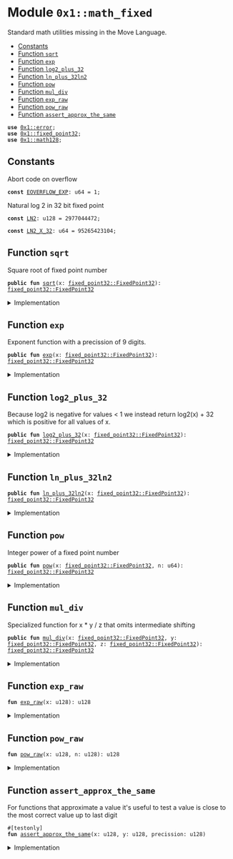 
<a name="0x1_math_fixed"></a>

# Module `0x1::math_fixed`

Standard math utilities missing in the Move Language.


-  [Constants](#@Constants_0)
-  [Function `sqrt`](#0x1_math_fixed_sqrt)
-  [Function `exp`](#0x1_math_fixed_exp)
-  [Function `log2_plus_32`](#0x1_math_fixed_log2_plus_32)
-  [Function `ln_plus_32ln2`](#0x1_math_fixed_ln_plus_32ln2)
-  [Function `pow`](#0x1_math_fixed_pow)
-  [Function `mul_div`](#0x1_math_fixed_mul_div)
-  [Function `exp_raw`](#0x1_math_fixed_exp_raw)
-  [Function `pow_raw`](#0x1_math_fixed_pow_raw)
-  [Function `assert_approx_the_same`](#0x1_math_fixed_assert_approx_the_same)


<pre><code><b>use</b> <a href="../../move-stdlib/doc/error.md#0x1_error">0x1::error</a>;
<b>use</b> <a href="../../move-stdlib/doc/fixed_point32.md#0x1_fixed_point32">0x1::fixed_point32</a>;
<b>use</b> <a href="math128.md#0x1_math128">0x1::math128</a>;
</code></pre>



<a name="@Constants_0"></a>

## Constants


<a name="0x1_math_fixed_EOVERFLOW_EXP"></a>

Abort code on overflow


<pre><code><b>const</b> <a href="math_fixed.md#0x1_math_fixed_EOVERFLOW_EXP">EOVERFLOW_EXP</a>: u64 = 1;
</code></pre>



<a name="0x1_math_fixed_LN2"></a>

Natural log 2 in 32 bit fixed point


<pre><code><b>const</b> <a href="math_fixed.md#0x1_math_fixed_LN2">LN2</a>: u128 = 2977044472;
</code></pre>



<a name="0x1_math_fixed_LN2_X_32"></a>



<pre><code><b>const</b> <a href="math_fixed.md#0x1_math_fixed_LN2_X_32">LN2_X_32</a>: u64 = 95265423104;
</code></pre>



<a name="0x1_math_fixed_sqrt"></a>

## Function `sqrt`

Square root of fixed point number


<pre><code><b>public</b> <b>fun</b> <a href="math_fixed.md#0x1_math_fixed_sqrt">sqrt</a>(x: <a href="../../move-stdlib/doc/fixed_point32.md#0x1_fixed_point32_FixedPoint32">fixed_point32::FixedPoint32</a>): <a href="../../move-stdlib/doc/fixed_point32.md#0x1_fixed_point32_FixedPoint32">fixed_point32::FixedPoint32</a>
</code></pre>



<details>
<summary>Implementation</summary>


<pre><code><b>public</b> <b>fun</b> <a href="math_fixed.md#0x1_math_fixed_sqrt">sqrt</a>(x: FixedPoint32): FixedPoint32 {
    <b>let</b> y = (<a href="../../move-stdlib/doc/fixed_point32.md#0x1_fixed_point32_get_raw_value">fixed_point32::get_raw_value</a>(x) <b>as</b> u128);
    <a href="../../move-stdlib/doc/fixed_point32.md#0x1_fixed_point32_create_from_raw_value">fixed_point32::create_from_raw_value</a>((<a href="math128.md#0x1_math128_sqrt">math128::sqrt</a>(y &lt;&lt; 32) <b>as</b> u64))
}
</code></pre>



</details>

<a name="0x1_math_fixed_exp"></a>

## Function `exp`

Exponent function with a precission of 9 digits.


<pre><code><b>public</b> <b>fun</b> <a href="math_fixed.md#0x1_math_fixed_exp">exp</a>(x: <a href="../../move-stdlib/doc/fixed_point32.md#0x1_fixed_point32_FixedPoint32">fixed_point32::FixedPoint32</a>): <a href="../../move-stdlib/doc/fixed_point32.md#0x1_fixed_point32_FixedPoint32">fixed_point32::FixedPoint32</a>
</code></pre>



<details>
<summary>Implementation</summary>


<pre><code><b>public</b> <b>fun</b> <a href="math_fixed.md#0x1_math_fixed_exp">exp</a>(x: FixedPoint32): FixedPoint32 {
    <b>let</b> raw_value = (<a href="../../move-stdlib/doc/fixed_point32.md#0x1_fixed_point32_get_raw_value">fixed_point32::get_raw_value</a>(x) <b>as</b> u128);
    <a href="../../move-stdlib/doc/fixed_point32.md#0x1_fixed_point32_create_from_raw_value">fixed_point32::create_from_raw_value</a>((<a href="math_fixed.md#0x1_math_fixed_exp_raw">exp_raw</a>(raw_value) <b>as</b> u64))
}
</code></pre>



</details>

<a name="0x1_math_fixed_log2_plus_32"></a>

## Function `log2_plus_32`

Because log2 is negative for values < 1 we instead return log2(x) + 32 which
is positive for all values of x.


<pre><code><b>public</b> <b>fun</b> <a href="math_fixed.md#0x1_math_fixed_log2_plus_32">log2_plus_32</a>(x: <a href="../../move-stdlib/doc/fixed_point32.md#0x1_fixed_point32_FixedPoint32">fixed_point32::FixedPoint32</a>): <a href="../../move-stdlib/doc/fixed_point32.md#0x1_fixed_point32_FixedPoint32">fixed_point32::FixedPoint32</a>
</code></pre>



<details>
<summary>Implementation</summary>


<pre><code><b>public</b> <b>fun</b> <a href="math_fixed.md#0x1_math_fixed_log2_plus_32">log2_plus_32</a>(x: FixedPoint32): FixedPoint32 {
    <b>let</b> raw_value = (<a href="../../move-stdlib/doc/fixed_point32.md#0x1_fixed_point32_get_raw_value">fixed_point32::get_raw_value</a>(x) <b>as</b> u128);
    <a href="math128.md#0x1_math128_log2">math128::log2</a>(raw_value)
}
</code></pre>



</details>

<a name="0x1_math_fixed_ln_plus_32ln2"></a>

## Function `ln_plus_32ln2`



<pre><code><b>public</b> <b>fun</b> <a href="math_fixed.md#0x1_math_fixed_ln_plus_32ln2">ln_plus_32ln2</a>(x: <a href="../../move-stdlib/doc/fixed_point32.md#0x1_fixed_point32_FixedPoint32">fixed_point32::FixedPoint32</a>): <a href="../../move-stdlib/doc/fixed_point32.md#0x1_fixed_point32_FixedPoint32">fixed_point32::FixedPoint32</a>
</code></pre>



<details>
<summary>Implementation</summary>


<pre><code><b>public</b> <b>fun</b> <a href="math_fixed.md#0x1_math_fixed_ln_plus_32ln2">ln_plus_32ln2</a>(x: FixedPoint32): FixedPoint32 {
    <b>let</b> raw_value = (<a href="../../move-stdlib/doc/fixed_point32.md#0x1_fixed_point32_get_raw_value">fixed_point32::get_raw_value</a>(x) <b>as</b> u128);
    <b>let</b> x = (<a href="../../move-stdlib/doc/fixed_point32.md#0x1_fixed_point32_get_raw_value">fixed_point32::get_raw_value</a>(<a href="math128.md#0x1_math128_log2">math128::log2</a>(raw_value)) <b>as</b> u128);
    <a href="../../move-stdlib/doc/fixed_point32.md#0x1_fixed_point32_create_from_raw_value">fixed_point32::create_from_raw_value</a>((x * <a href="math_fixed.md#0x1_math_fixed_LN2">LN2</a> &gt;&gt; 32 <b>as</b> u64))
}
</code></pre>



</details>

<a name="0x1_math_fixed_pow"></a>

## Function `pow`

Integer power of a fixed point number


<pre><code><b>public</b> <b>fun</b> <a href="math_fixed.md#0x1_math_fixed_pow">pow</a>(x: <a href="../../move-stdlib/doc/fixed_point32.md#0x1_fixed_point32_FixedPoint32">fixed_point32::FixedPoint32</a>, n: u64): <a href="../../move-stdlib/doc/fixed_point32.md#0x1_fixed_point32_FixedPoint32">fixed_point32::FixedPoint32</a>
</code></pre>



<details>
<summary>Implementation</summary>


<pre><code><b>public</b> <b>fun</b> <a href="math_fixed.md#0x1_math_fixed_pow">pow</a>(x: FixedPoint32, n: u64): FixedPoint32 {
    <b>let</b> raw_value = (<a href="../../move-stdlib/doc/fixed_point32.md#0x1_fixed_point32_get_raw_value">fixed_point32::get_raw_value</a>(x) <b>as</b> u128);
    <a href="../../move-stdlib/doc/fixed_point32.md#0x1_fixed_point32_create_from_raw_value">fixed_point32::create_from_raw_value</a>((<a href="math_fixed.md#0x1_math_fixed_pow_raw">pow_raw</a>(raw_value, (n <b>as</b> u128)) <b>as</b> u64))
}
</code></pre>



</details>

<a name="0x1_math_fixed_mul_div"></a>

## Function `mul_div`

Specialized function for x * y / z that omits intermediate shifting


<pre><code><b>public</b> <b>fun</b> <a href="math_fixed.md#0x1_math_fixed_mul_div">mul_div</a>(x: <a href="../../move-stdlib/doc/fixed_point32.md#0x1_fixed_point32_FixedPoint32">fixed_point32::FixedPoint32</a>, y: <a href="../../move-stdlib/doc/fixed_point32.md#0x1_fixed_point32_FixedPoint32">fixed_point32::FixedPoint32</a>, z: <a href="../../move-stdlib/doc/fixed_point32.md#0x1_fixed_point32_FixedPoint32">fixed_point32::FixedPoint32</a>): <a href="../../move-stdlib/doc/fixed_point32.md#0x1_fixed_point32_FixedPoint32">fixed_point32::FixedPoint32</a>
</code></pre>



<details>
<summary>Implementation</summary>


<pre><code><b>public</b> <b>fun</b> <a href="math_fixed.md#0x1_math_fixed_mul_div">mul_div</a>(x: FixedPoint32, y: FixedPoint32, z: FixedPoint32): FixedPoint32 {
    <b>let</b> a = <a href="../../move-stdlib/doc/fixed_point32.md#0x1_fixed_point32_get_raw_value">fixed_point32::get_raw_value</a>(x);
    <b>let</b> b = <a href="../../move-stdlib/doc/fixed_point32.md#0x1_fixed_point32_get_raw_value">fixed_point32::get_raw_value</a>(y);
    <b>let</b> c = <a href="../../move-stdlib/doc/fixed_point32.md#0x1_fixed_point32_get_raw_value">fixed_point32::get_raw_value</a>(z);
    <a href="../../move-stdlib/doc/fixed_point32.md#0x1_fixed_point32_create_from_raw_value">fixed_point32::create_from_raw_value</a> (<a href="math64.md#0x1_math64_mul_div">math64::mul_div</a>(a, b, c))
}
</code></pre>



</details>

<a name="0x1_math_fixed_exp_raw"></a>

## Function `exp_raw`



<pre><code><b>fun</b> <a href="math_fixed.md#0x1_math_fixed_exp_raw">exp_raw</a>(x: u128): u128
</code></pre>



<details>
<summary>Implementation</summary>


<pre><code><b>fun</b> <a href="math_fixed.md#0x1_math_fixed_exp_raw">exp_raw</a>(x: u128): u128 {
    // <a href="math_fixed.md#0x1_math_fixed_exp">exp</a>(x / 2^32) = 2^(x / (2^32 * ln(2))) = 2^(floor(x / (2^32 * ln(2))) + frac(x / (2^32 * ln(2))))
    <b>let</b> shift_long = x / <a href="math_fixed.md#0x1_math_fixed_LN2">LN2</a>;
    <b>assert</b>!(shift_long &lt;= 31, std::error::invalid_state(<a href="math_fixed.md#0x1_math_fixed_EOVERFLOW_EXP">EOVERFLOW_EXP</a>));
    <b>let</b> shift = (shift_long <b>as</b> u8);
    <b>let</b> remainder = x % <a href="math_fixed.md#0x1_math_fixed_LN2">LN2</a>;
    // At this point we want <b>to</b> calculate 2^(remainder / ln2) &lt;&lt; shift
    // ln2 = 595528 * 4999 which means
    <b>let</b> bigfactor = 595528;
    <b>let</b> exponent = remainder / bigfactor;
    <b>let</b> x = remainder % bigfactor;
    // 2^(remainder / ln2) = (2^(1/4999))^exponent * <a href="math_fixed.md#0x1_math_fixed_exp">exp</a>(x / 2^32)
    <b>let</b> roottwo = 4295562865;  // fixed point representation of 2^(1/4999)
    // This <b>has</b> an <a href="../../move-stdlib/doc/error.md#0x1_error">error</a> of 5000 / 4 10^9 roughly 6 digits of precission
    <b>let</b> power = <a href="math_fixed.md#0x1_math_fixed_pow_raw">pow_raw</a>(roottwo, exponent);
    <b>let</b> eps_correction = 1241009291;
    power = power + ((power * eps_correction * exponent) &gt;&gt; 64);
    // x is fixed point number smaller than 595528/2^32 &lt; 0.00014 so we need only 2 tayler steps
    // <b>to</b> get the 6 digits of precission
    <b>let</b> taylor1 = (power * x) &gt;&gt; (32 - shift);
    <b>let</b> taylor2 = (taylor1 * x) &gt;&gt; 32;
    <b>let</b> taylor3 = (taylor2 * x) &gt;&gt; 32;
    (power &lt;&lt; shift) + taylor1 + taylor2 / 2 + taylor3 / 6
}
</code></pre>



</details>

<a name="0x1_math_fixed_pow_raw"></a>

## Function `pow_raw`



<pre><code><b>fun</b> <a href="math_fixed.md#0x1_math_fixed_pow_raw">pow_raw</a>(x: u128, n: u128): u128
</code></pre>



<details>
<summary>Implementation</summary>


<pre><code><b>fun</b> <a href="math_fixed.md#0x1_math_fixed_pow_raw">pow_raw</a>(x: u128, n: u128): u128 {
    <b>let</b> res: u256 = 1 &lt;&lt; 64;
    x = x &lt;&lt; 32;
    <b>while</b> (n != 0) {
        <b>if</b> (n & 1 != 0) {
            res = (res * (x <b>as</b> u256)) &gt;&gt; 64;
        };
        n = n &gt;&gt; 1;
        x = ((((x <b>as</b> u256) * (x <b>as</b> u256)) &gt;&gt; 64) <b>as</b> u128);
    };
    ((res &gt;&gt; 32) <b>as</b> u128)
}
</code></pre>



</details>

<a name="0x1_math_fixed_assert_approx_the_same"></a>

## Function `assert_approx_the_same`

For functions that approximate a value it's useful to test a value is close
to the most correct value up to last digit


<pre><code>#[testonly]
<b>fun</b> <a href="math_fixed.md#0x1_math_fixed_assert_approx_the_same">assert_approx_the_same</a>(x: u128, y: u128, precission: u128)
</code></pre>



<details>
<summary>Implementation</summary>


<pre><code><b>fun</b> <a href="math_fixed.md#0x1_math_fixed_assert_approx_the_same">assert_approx_the_same</a>(x: u128, y: u128, precission: u128) {
    <b>if</b> (x &lt; y) {
        <b>let</b> tmp = x;
        x = y;
        y = tmp;
    };
    <b>let</b> mult = <a href="math128.md#0x1_math128_pow">math128::pow</a>(10, precission);
    <b>assert</b>!((x - y) * mult &lt; x, 0);
}
</code></pre>



</details>


[move-book]: https://diem.dev/guides/move-guides/book/SUMMARY
